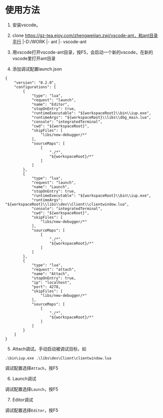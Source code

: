 # 使用方法

1. 安装vscode。

2. clone https://gz-tea.ejoy.com/zhengweijian.zwj/vscode-ant，和ant目录平行
    |-D:/WORK
        |- ant
        |- vscode-ant

3. 用vscode打开vscode-ant目录，按F5，会启动一个新的vscode，在新的vscode里打开ant目录

4. 添加调试配置launch.json

```
{
    "version": "0.2.0",
    "configurations": [
        {
            "type": "lua",
            "request": "launch",
            "name": "Editor",
            "stopOnEntry": true,
            "runtimeExecutable": "${workspaceRoot}\\bin\\iup.exe",
            "runtimeArgs": "${workspaceRoot}\\libs\\dbg_main.lua",
            "console": "integratedTerminal",
            "cwd": "${workspaceRoot}",
            "skipFiles": [
                "libs/new-debugger/*"
            ],
            "sourceMaps": [
                [
                    "./*",
                    "${workspaceRoot}/*"
                ]
            ]
        },
        {
            "type": "lua",
            "request": "launch",
            "name": "Launch",
            "stopOnEntry": true,
            "runtimeExecutable": "${workspaceRoot}\\bin\\iup.exe",
            "runtimeArgs": "${workspaceRoot}\\libs\\dev\\Client\\clientwindow.lua",
            "console": "integratedTerminal",
            "cwd": "${workspaceRoot}",
            "skipFiles": [
                "libs/new-debugger/*"
            ],
            "sourceMaps": [
                [
                    "./*",
                    "${workspaceRoot}/*"
                ]
            ]
        },
        {
            "type": "lua",
            "request": "attach",
            "name": "Attach",
            "stopOnEntry": true,
            "ip": "localhost",
            "port": 4278,
            "skipFiles": [
                "libs/new-debugger/*"
            ],
            "sourceMaps": [
                [
                    "./*",
                    "${workspaceRoot}/*"
                ]
            ]
        }
    ]
}
```

5. Attach调试。手动启动被调试目标，如

```
.\bin\iup.exe .\libs\dev\Client\clientwindow.lua
```

调试配置选择`Attach`，按F5

6. Launch调试

调试配置选择`Launch`，按F5


7. Editor调试

调试配置选择`Editor`，按F5
